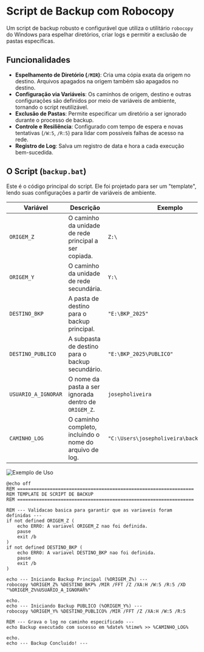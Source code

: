 # Script de Backup com Robocopy

Um script de backup robusto e configurável que utiliza o utilitário `robocopy` do Windows para espelhar diretórios, criar logs e permitir a exclusão de pastas específicas.

## Funcionalidades

* **Espelhamento de Diretório (`/MIR`)**: Cria uma cópia exata da origem no destino. Arquivos apagados na origem também são apagados no destino.
* **Configuração via Variáveis**: Os caminhos de origem, destino e outras configurações são definidos por meio de variáveis de ambiente, tornando o script reutilizável.
* **Exclusão de Pastas**: Permite especificar um diretório a ser ignorado durante o processo de backup.
* **Controle e Resiliência**: Configurado com tempo de espera e novas tentativas (`/W:5`, `/R:5`) para lidar com possíveis falhas de acesso na rede.
* **Registro de Log**: Salva um registro de data e hora a cada execução bem-sucedida.

## O Script (`backup.bat`)

Este é o código principal do script. Ele foi projetado para ser um "template", lendo suas configurações a partir de variáveis de ambiente.

| Variável            | Descrição                                                  | Exemplo                                      |
| ------------------- | ---------------------------------------------------------- | -------------------------------------------- |
| `ORIGEM_Z`          | O caminho da unidade de rede principal a ser copiada.      | `Z:\`                                        |
| `ORIGEM_Y`          | O caminho da unidade de rede secundária.                   | `Y:\`                                        |
| `DESTINO_BKP`       | A pasta de destino para o backup principal.                | `"E:\BKP_2025"`                              |
| `DESTINO_PUBLICO`   | A subpasta de destino para o backup secundário.            | `"E:\BKP_2025\PUBLICO"`                      |
| `USUARIO_A_IGNORAR` | O nome da pasta a ser ignorada dentro de `ORIGEM_Z`.       | `josepholiveira`                             |
| `CAMINHO_LOG`       | O caminho completo, incluindo o nome do arquivo de log.    | `"C:\Users\josepholiveira\backup_log.txt"`   |

![Exemplo de Uso](exemplo.gif)

```batch
@echo off
REM =================================================================
REM TEMPLATE DE SCRIPT DE BACKUP
REM =================================================================

REM --- Validacao basica para garantir que as variaveis foram definidas ---
if not defined ORIGEM_Z (
    echo ERRO: A variavel ORIGEM_Z nao foi definida.
    pause
    exit /b
)
if not defined DESTINO_BKP (
    echo ERRO: A variavel DESTINO_BKP nao foi definida.
    pause
    exit /b
)

echo --- Iniciando Backup Principal (%ORIGEM_Z%) ---
robocopy %ORIGEM_Z% %DESTINO_BKP% /MIR /FFT /Z /XA:H /W:5 /R:5 /XD "%ORIGEM_Z%%USUARIO_A_IGNORAR%"

echo.
echo --- Iniciando Backup PUBLICO (%ORIGEM_Y%) ---
robocopy %ORIGEM_Y% %DESTINO_PUBLICO% /MIR /FFT /Z /XA:H /W:5 /R:5

REM --- Grava o log no caminho especificado ---
echo Backup executado com sucesso em %date% %time% >> %CAMINHO_LOG%

echo.
echo --- Backup Concluido! ---

